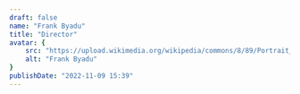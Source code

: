 ```yaml
---
draft: false
name: "Frank Byadu"
title: "Director"
avatar: {
    src: "https://upload.wikimedia.org/wikipedia/commons/8/89/Portrait_Placeholder.png",
    alt: "Frank Byadu"
}
publishDate: "2022-11-09 15:39"
---
```

